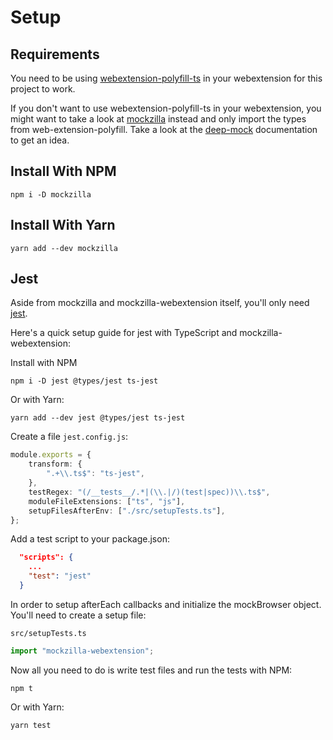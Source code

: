 # Setup

## Requirements

You need to be using [webextension-polyfill-ts](https://github.com/lusito/webextension-polyfill-ts) in your webextension for this project to work.

If you don't want to use webextension-polyfill-ts in your webextension, you might want to take a look at [mockzilla](https://lusito.github.io/mockzilla/) instead and only import the types from web-extension-polyfill. Take a look at the [deep-mock](https://lusito.github.io/mockzilla/deep-mock.html) documentation to get an idea.

## Install With NPM

```
npm i -D mockzilla
```

## Install With Yarn

```
yarn add --dev mockzilla
```

## Jest

Aside from mockzilla and mockzilla-webextension itself, you'll only need [jest](https://jestjs.io/).

Here's a quick setup guide for jest with TypeScript and mockzilla-webextension:

Install with NPM

```
npm i -D jest @types/jest ts-jest
```

Or with Yarn:
```
yarn add --dev jest @types/jest ts-jest
```

Create a file `jest.config.js`:
```TypeScript
module.exports = {
    transform: {
        ".+\\.ts$": "ts-jest",
    },
    testRegex: "(/__tests__/.*|(\\.|/)(test|spec))\\.ts$",
    moduleFileExtensions: ["ts", "js"],
    setupFilesAfterEnv: ["./src/setupTests.ts"],
};
```

Add a test script to your package.json:

```json
  "scripts": {
    ...
    "test": "jest"
  }
```

In order to setup afterEach callbacks and initialize the mockBrowser object. You'll need to create a setup file:

`src/setupTests.ts`
```typescript
import "mockzilla-webextension";
```

Now all you need to do is write test files and run the tests with NPM:
```
npm t
```

Or with Yarn:
```
yarn test
```
